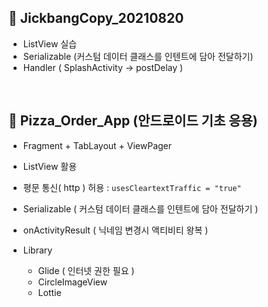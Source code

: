 ## 📁 JickbangCopy_20210820
- ListView 실습
- Serializable (커스텀 데이터 클래스를 인텐트에 담아 전달하기)
- Handler ( SplashActivity -> postDelay )
<br/>

## 📁 Pizza_Order_App (안드로이드 기초 응용)
- Fragment + TabLayout + ViewPager 
- ListView 활용
- 평문 통신( http ) 허용 : `usesCleartextTraffic = "true"` 
- Serializable ( 커스텀 데이터 클래스를 인텐트에 담아 전달하기 )
- onActivityResult ( 닉네임 변경시 액티비티 왕복 )

- Library 
  - Glide ( 인터넷 권한 필요 )
  - CircleImageView
  - Lottie
